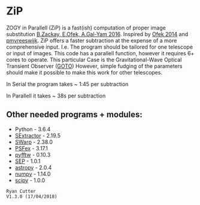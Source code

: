 # ZiP 

ZOGY in Parallell (ZiP) is a fast(ish) computation of proper image substitution [B.Zackay, E.Ofek, A.Gal-Yam 2016](http://iopscience.iop.org/article/10.3847/0004-637X/830/1/27/pdf). Inspired by [Ofek 2014](http://adsabs.harvard.edu/abs/2014ascl.soft07005O) and [pmvreeswijk](github.com/pmvreeswijk/ZOGY). ZiP offers a faster subtraction at the expense of a more comprehensive input. I.e. The program should be tailored for one telescope or input of images. This code has a parallell function, however it requires 6+ cores to operate. This particular Case is the Gravitational-Wave Optical Transient Observer ([GOTO](https://goto-observatory.org/)) However, simple fudging of the parameters should make it possible to make this work for other telescopes.

In Serial the program takes ~ 1:45 per subtraction

In Parallell it takes ~ 38s per subtraction

## Other needed programs + modules:
* Python - 3.6.4
* [SExtractor](https://www.astromatic.net/software/sextractor) - 2.19.5
* [SWarp](https://www.astromatic.net/software/swarp) - 2.38.0
* [PSFex](https://www.astromatic.net/software/psfex) - 3.17.1
* [pyfftw](https://hgomersall.github.io/pyFFTW/) - 0.10.3
* [SEP](http://sewpy.readthedocs.io/en/latest/) - 1.0.1
* [astropy](http://www.astropy.org/) - 2.0.4
* [numpy](http://www.numpy.org/) - 1.14.0
* [scipy](https://www.scipy.org/) - 1.0.0

~~~~~~~~~~~~~~~~~~~~~~~~~~~~~~~~~~~~~~~~~~~~~~~~~~~~~~~~~~~~~~~~~~~~~~~~~~~~~~~~~~~~~~~~~~~~~~~~~~~~~~~
Ryan Cutter 
V1.3.0 (17/04/2018)
~~~~~~~~~~~~~~~~~~~~~~~~~~~~~~~~~~~~~~~~~~~~~~~~~~~~~~~~~~~~~~~~~~~~~~~~~~~~~~~~~~~~~~~~~~~~~~~~~~~~~~~
